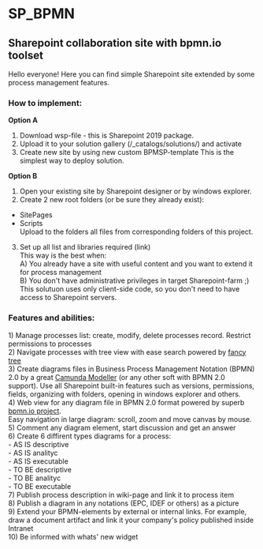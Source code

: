 # SP_BPMN
<h2>Sharepoint collaboration site with bpmn.io toolset</h2>


Hello everyone!
Here you can find simple Sharepoint site extended by some process management features.
<h3>How to implement:</h3>

<b>Option A</b>
1. Download wsp-file - this is Sharepoint 2019 package. 
2. Upload it to your solution gallery (/_catalogs/solutions/) and activate
3. Create new site by using new custom BPMSP-template
This is the simplest way to deploy solution.

<b>Option B</b>
1. Open your existing site by Sharepoint designer or by windows explorer.
2. Create 2 new root folders (or be sure they already exist):<br/>
 - SitePages<br/>
 - Scripts <br/>
 Upload to the folders all files from corresponding folders of this project.
3. Set up all list and libraries required (link)<br/>
 This way is the best when:<br/>
 A) You already have a site with useful content and you want to extend it for process management<br/>
 B) You don't have administrative privileges in target Sharepoint-farm ;) This solutuon uses only client-side code, so you don't need to have access to Sharepoint servers.<br/>
 
 <h3>Features and abilities:</h3>
 1) Manage processes list: create, modify, delete processes record. Restrict permissions to processes <br/>
 2) Navigate processes with tree view with ease search powered by <a href = 'https://github.com/mar10/fancytree'>fancy tree</a><br/>
 3) Create diagrams files in Business Process Management Notation (BPMN) 2.0 by a great <a href = 'https://camunda.com/products/modeler/'>Camunda Modeller</a> (or any other soft with BPMN 2.0 support).
 Use all Sharepoint built-in features such as versions, permissions, fields, organizing with folders, opening in windows explorer and others.<br/>
 4) Web view for any diagram file in BPMN 2.0 format powered by superb <a href = 'https://github.com/bpmn-io'> bpmn.io project</a>.<br/>
 Easy navigation in large diagram: scroll, zoom and move canvas by mouse.<br/>
 5) Comment any diagram element, start discussion and get an answer<br/>
 6) Create 6 diffirent types diagrams for a process:<br/>
 - AS IS descriptive<br/>
 - AS IS analityc<br/>
 - AS IS executable<br/>
 - TO BE descriptive<br/>
 - TO BE analityc<br/>
 - TO BE executable<br/>
 7) Publish process description in wiki-page and link it to process item<br/>
 8) Publish a diagram in any notations (EPC, IDEF or others) as a picture<br/>
 9) Extend your BPMN-elements by external or internal links. For example, draw a document artifact and link it your company's policy published inside Intranet<br/>
 10) Be informed with whats' new widget<br/>
 
